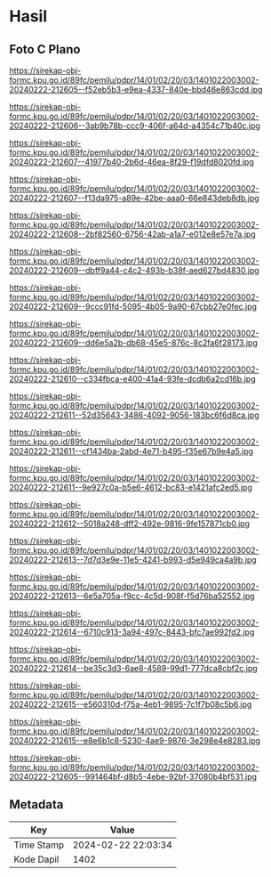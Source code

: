 # Hasil

## Foto C Plano

https://sirekap-obj-formc.kpu.go.id/89fc/pemilu/pdpr/14/01/02/20/03/1401022003002-20240222-212605--f52eb5b3-e9ea-4337-840e-bbd46e863cdd.jpg

https://sirekap-obj-formc.kpu.go.id/89fc/pemilu/pdpr/14/01/02/20/03/1401022003002-20240222-212606--3ab9b78b-ccc9-406f-a64d-a4354c71b40c.jpg

https://sirekap-obj-formc.kpu.go.id/89fc/pemilu/pdpr/14/01/02/20/03/1401022003002-20240222-212607--41977b40-2b6d-46ea-8f29-f19dfd8020fd.jpg

https://sirekap-obj-formc.kpu.go.id/89fc/pemilu/pdpr/14/01/02/20/03/1401022003002-20240222-212607--f13da975-a89e-42be-aaa0-66e843deb8db.jpg

https://sirekap-obj-formc.kpu.go.id/89fc/pemilu/pdpr/14/01/02/20/03/1401022003002-20240222-212608--2bf82560-6756-42ab-a1a7-e012e8e57e7a.jpg

https://sirekap-obj-formc.kpu.go.id/89fc/pemilu/pdpr/14/01/02/20/03/1401022003002-20240222-212609--dbff9a44-c4c2-493b-b38f-aed627bd4830.jpg

https://sirekap-obj-formc.kpu.go.id/89fc/pemilu/pdpr/14/01/02/20/03/1401022003002-20240222-212609--9ccc91fd-5095-4b05-9a90-67cbb27e0fec.jpg

https://sirekap-obj-formc.kpu.go.id/89fc/pemilu/pdpr/14/01/02/20/03/1401022003002-20240222-212609--dd6e5a2b-db68-45e5-876c-8c2fa6f28173.jpg

https://sirekap-obj-formc.kpu.go.id/89fc/pemilu/pdpr/14/01/02/20/03/1401022003002-20240222-212610--c334fbca-e400-41a4-93fe-dcdb6a2cd16b.jpg

https://sirekap-obj-formc.kpu.go.id/89fc/pemilu/pdpr/14/01/02/20/03/1401022003002-20240222-212611--52d35643-3486-4092-9056-183bc6f6d8ca.jpg

https://sirekap-obj-formc.kpu.go.id/89fc/pemilu/pdpr/14/01/02/20/03/1401022003002-20240222-212611--cf1434ba-2abd-4e71-b495-f35e67b9e4a5.jpg

https://sirekap-obj-formc.kpu.go.id/89fc/pemilu/pdpr/14/01/02/20/03/1401022003002-20240222-212611--9e927c0a-b5e6-4612-bc83-e1421afc2ed5.jpg

https://sirekap-obj-formc.kpu.go.id/89fc/pemilu/pdpr/14/01/02/20/03/1401022003002-20240222-212612--5018a248-dff2-492e-9816-9fe157871cb0.jpg

https://sirekap-obj-formc.kpu.go.id/89fc/pemilu/pdpr/14/01/02/20/03/1401022003002-20240222-212613--7d7d3e9e-11e5-4241-b993-d5e949ca4a9b.jpg

https://sirekap-obj-formc.kpu.go.id/89fc/pemilu/pdpr/14/01/02/20/03/1401022003002-20240222-212613--6e5a705a-f9cc-4c5d-908f-f5d76ba52552.jpg

https://sirekap-obj-formc.kpu.go.id/89fc/pemilu/pdpr/14/01/02/20/03/1401022003002-20240222-212614--6710c913-3a94-497c-8443-bfc7ae992fd2.jpg

https://sirekap-obj-formc.kpu.go.id/89fc/pemilu/pdpr/14/01/02/20/03/1401022003002-20240222-212614--be35c3d3-6ae8-4589-99d1-777dca8cbf2c.jpg

https://sirekap-obj-formc.kpu.go.id/89fc/pemilu/pdpr/14/01/02/20/03/1401022003002-20240222-212615--e560310d-f75a-4eb1-9895-7c1f7b08c5b6.jpg

https://sirekap-obj-formc.kpu.go.id/89fc/pemilu/pdpr/14/01/02/20/03/1401022003002-20240222-212615--e8e6b1c8-5230-4ae9-9876-3e298e4e8283.jpg

https://sirekap-obj-formc.kpu.go.id/89fc/pemilu/pdpr/14/01/02/20/03/1401022003002-20240222-212605--991464bf-d8b5-4ebe-92bf-37080b4bf531.jpg


## Metadata

| Key        | Value               |
| ---------- | ------------------- |
| Time Stamp | 2024-02-22 22:03:34 |
| Kode Dapil | 1402                |



